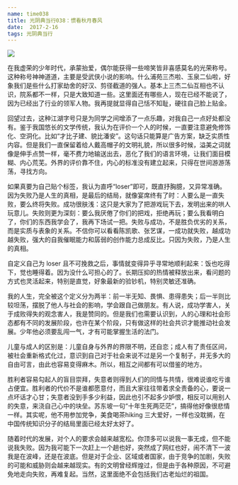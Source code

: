 ```yaml
---
name: time038
title: 光阴典当行038：惯看秋月春风
date:  2017-2-16
tags: 光阴典当行
---
```

<!-- more -->
![](/cnblog/uploads/time038.jpg)

在我虚荣的少年时代，承蒙抬爱，偶尔能获得一些啼笑皆非喜感莫名的光荣称号。这种称号神神道道，主要是受武侠小说的影响。什么浦苑三杰啦、玉泉二仙啦，好象我们是些什么打家劫舍的好汉、剪径截道的强人。基本上三杰二仙互相也不认识，院系都不一样，只是大致知道一些。这里面还有哪些人，现在已经不能说了，因为已经出了行业的领军人物。我再提就显得自己恬不知耻，硬往自己脸上贴金。

回望过去，这种江湖字号只是为同学之间增添了一点乐趣，对我自己一点好处都没有。鉴于我国悠长的文学传统，我认为在评价一个人的时候，一直要注意避免修饰化、空洞化。比如“才比子建、貌比潘安”。这句话只能算是广告方案，缺乏实质性内容。但是我们一直保留着给人戴高帽子的文明礼貌，所以很多时候，溢美之词就像是伸手点赞一样，毫不费力地输送出去，恶化了我们的语言环境，让我们面目模糊、内心荒芜。外界的评价靠不住，内心的标准没有建立起来，只得在世间游游荡荡，寻找方向。

如果真要为自己贴个标签，我认为直呼“loser”即可，既直抒胸臆，又异常准确。因为失败乃是人生的真相，是最后的结局，就像宴席终有了时：人要么是一直失败，要么终将失败。成功很肤浅：这只是大家为了把游戏玩下去，发明出来的哄人玩意儿。失败则更为深刻：要么我厌倦了你们的把戏，拒绝再玩；要么我看明白了，你们的东西我学会了，我再下场试一把。失败与成功，不是胜负优劣的关系，而是实质与表象的关系。不信你可以看看陈凯歌、张艺谋，一成功就失败，越成功越失败，强大的自我催眠能力和孱弱的创作能力总成反比。只因为失败，乃是人生的真相。

自定义自己为 loser 且不可挽救之后，事情就变得异乎寻常地顺利起来：饭也吃得下，觉也睡得着。因为没什么可担心的了。长期压抑的热情被释放出来，看问题的方式也灵活起来，特别是直觉，好象最新的验钞机，特别灵敏还准确。

我的人生，完全被这个定义分为两半：前一半无知、畏惧、患得患失；后一半则比较坦荡，摆脱了他人与社会的影响，学会跟自己做朋友。有人说，成功学害人，关于成败得失的观念害人，我是赞同的。但是我们也需要认识到，人的心理和社会形态都有不同的发展阶段，也许在某个阶段，只有做这样的社会共识才能推动社会发展。少年他必须要乱闯一气，才有可能掌握生活的法门。

儿童与成人的区别是：儿童自身与外界的界限不明，还自恋；成人有了责任区间，被社会重新格式化过，意识到自己对于社会来说不过是另一个复制子，并无多大的自由可言，由此也容易变得麻木。所以，相互之间都有可以借鉴的地方。

胜利者容易勾起人的盲目崇拜，失意者则得到人们的同情与共情，很难说谁吃亏谁占便宜。胜利者的代价不是谁都愿意付，而且大家往往带着求全责备的心，要说一点坏话才心甘；失意者没到手多少利益，因此也引不起多少妒恨，相反可以用别人的失意，来浇自己心中的块垒。苏东坡一句“十年生死两茫茫”，搞得他好像很悲情一样。其实呢，他不用参加党争，美食喝茶hiking 三大爱好，一样也没耽搁，在中国传统知识分子的结局里面已经太好太好了。

随着时代的发展，对个人的要求会越来越宽松。你顶多可以说我一事无成，但不能说我失败。因为我可能下一次赶上一个趟也好，突然成了网红也好，闹不清下一波我是在波峰，还是在波底。但是对于企业、区域或者国家，由于竞争的加剧，失败的可能和威胁则会越来越现实。有的文明曾经辉煌过，但是由于各种原因，不可避免地走向失败，再难复起。当然，这里面绝不会包括我们古老灿烂的祖国。